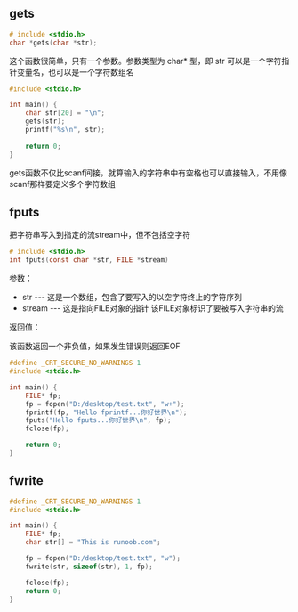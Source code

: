 ## gets

~~~c
# include <stdio.h>
char *gets(char *str);
~~~

这个函数很简单，只有一个参数。参数类型为 char* 型，即 str 可以是一个字符指针变量名，也可以是一个字符数组名

~~~c
#include <stdio.h>

int main() {
	char str[20] = "\n";
	gets(str);
	printf("%s\n", str);
 
	return 0;
}
~~~

gets函数不仅比scanf间接，就算输入的字符串中有空格也可以直接输入，不用像scanf那样要定义多个字符数组

## fputs

把字符串写入到指定的流stream中，但不包括空字符

~~~c
# include <stdio.h>
int fputs(const char *str, FILE *stream)
~~~

参数：

- str --- 这是一个数组，包含了要写入的以空字符终止的字符序列
- stream --- 这是指向FILE对象的指针 该FILE对象标识了要被写入字符串的流

返回值：

该函数返回一个非负值，如果发生错误则返回EOF

~~~c
#define _CRT_SECURE_NO_WARNINGS 1
#include <stdio.h>

int main() {
	FILE* fp;
	fp = fopen("D:/desktop/test.txt", "w+");
	fprintf(fp, "Hello fprintf...你好世界\n");
	fputs("Hello fputs...你好世界\n", fp);
	fclose(fp);

	return 0;
}
~~~



## fwrite

~~~c
#define _CRT_SECURE_NO_WARNINGS 1
#include <stdio.h>

int main() {
	FILE* fp;
	char str[] = "This is runoob.com";

	fp = fopen("D:/desktop/test.txt", "w");
	fwrite(str, sizeof(str), 1, fp);

	fclose(fp);
	return 0;
}
~~~





